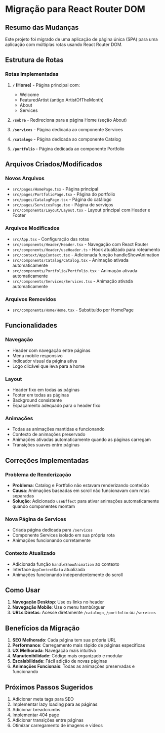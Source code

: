 # Migração para React Router DOM

## Resumo das Mudanças

Este projeto foi migrado de uma aplicação de página única (SPA) para uma aplicação com múltiplas rotas usando React Router DOM.

## Estrutura de Rotas

### Rotas Implementadas

1. **`/` (Home)** - Página principal com:
   - Welcome
   - FeaturedArtist (antigo ArtistOfTheMonth)
   - About
   - Services

2. **`/sobre`** - Redireciona para a página Home (seção About)

3. **`/servicos`** - Página dedicada ao componente Services

4. **`/catalogo`** - Página dedicada ao componente Catalog

5. **`/portfolio`** - Página dedicada ao componente Portfolio

## Arquivos Criados/Modificados

### Novos Arquivos
- `src/pages/HomePage.tsx` - Página principal
- `src/pages/PortfolioPage.tsx` - Página do portfolio
- `src/pages/CatalogPage.tsx` - Página do catálogo
- `src/pages/ServicesPage.tsx` - Página de serviços
- `src/components/Layout/Layout.tsx` - Layout principal com Header e Footer

### Arquivos Modificados
- `src/App.tsx` - Configuração das rotas
- `src/components/Header/Header.tsx` - Navegação com React Router
- `src/components/Header/useHeader.ts` - Hook atualizado para roteamento
- `src/context/AppContext.tsx` - Adicionada função handleShowAnimation
- `src/components/Catalog/Catalog.tsx` - Animação ativada automaticamente
- `src/components/Portfolio/Portfolio.tsx` - Animação ativada automaticamente
- `src/components/Services/Services.tsx` - Animação ativada automaticamente

### Arquivos Removidos
- `src/components/Home/Home.tsx` - Substituído por HomePage

## Funcionalidades

### Navegação
- Header com navegação entre páginas
- Menu mobile responsivo
- Indicador visual da página ativa
- Logo clicável que leva para a home

### Layout
- Header fixo em todas as páginas
- Footer em todas as páginas
- Background consistente
- Espaçamento adequado para o header fixo

### Animações
- Todas as animações mantidas e funcionando
- Contexto de animações preservado
- Animações ativadas automaticamente quando as páginas carregam
- Transições suaves entre páginas

## Correções Implementadas

### Problema de Renderização
- **Problema**: Catalog e Portfolio não estavam renderizando conteúdo
- **Causa**: Animações baseadas em scroll não funcionavam com rotas separadas
- **Solução**: Adicionado `useEffect` para ativar animações automaticamente quando componentes montam

### Nova Página de Services
- Criada página dedicada para `/servicos`
- Componente Services isolado em sua própria rota
- Animações funcionando corretamente

### Contexto Atualizado
- Adicionada função `handleShowAnimation` ao contexto
- Interface `AppContextData` atualizada
- Animações funcionando independentemente do scroll

## Como Usar

1. **Navegação Desktop**: Use os links no header
2. **Navegação Mobile**: Use o menu hambúrguer
3. **URLs Diretas**: Acesse diretamente `/catalogo`, `/portfolio` ou `/servicos`

## Benefícios da Migração

1. **SEO Melhorado**: Cada página tem sua própria URL
2. **Performance**: Carregamento mais rápido de páginas específicas
3. **UX Melhorada**: Navegação mais intuitiva
4. **Manutenibilidade**: Código mais organizado e modular
5. **Escalabilidade**: Fácil adição de novas páginas
6. **Animações Funcionais**: Todas as animações preservadas e funcionando

## Próximos Passos Sugeridos

1. Adicionar meta tags para SEO
2. Implementar lazy loading para as páginas
3. Adicionar breadcrumbs
4. Implementar 404 page
5. Adicionar transições entre páginas
6. Otimizar carregamento de imagens e vídeos 